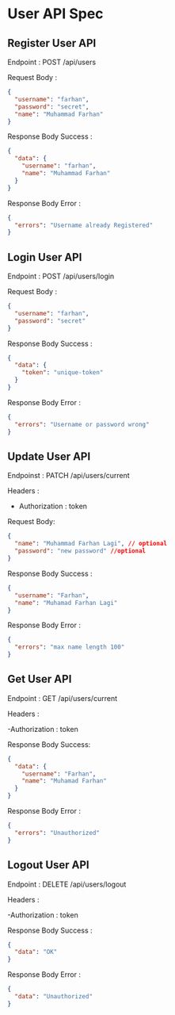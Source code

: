 # User API Spec

## Register User API

Endpoint : POST /api/users

Request Body :

```json
{
  "username": "farhan",
  "password": "secret",
  "name": "Muhammad Farhan"
}
```

Response Body Success :

```json
{
  "data": {
    "username": "farhan",
    "name": "Muhammad Farhan"
  }
}
```

Response Body Error :

```json
{
  "errors": "Username already Registered"
}
```

## Login User API

Endpoint : POST /api/users/login

Request Body :

```json
{
  "username": "farhan",
  "password": "secret"
}
```

Response Body Success :

```json
{
  "data": {
    "token": "unique-token"
  }
}
```

Response Body Error :

```json
{
  "errors": "Username or password wrong"
}
```

## Update User API

Endpoinst : PATCH /api/users/current

Headers :

- Authorization : token

Request Body:

```json
{
  "name": "Muhammad Farhan Lagi", // optional
  "password": "new password" //optional
}
```

Response Body Success :

```json
{
  "username": "Farhan",
  "name": "Muhamad Farhan Lagi"
}
```

Response Body Error :

```json
{
  "errors": "max name length 100"
}
```

## Get User API

Endpoint : GET /api/users/current

Headers :

-Authorization : token

Response Body Success:

```json
{
  "data": {
    "username": "Farhan",
    "name": "Muhamad Farhan"
  }
}
```

Response Body Error :

```json
{
  "errors": "Unauthorized"
}
```

## Logout User API

Endpoint : DELETE /api/users/logout

Headers :

-Authorization : token

Response Body Success :

```json
{
  "data": "OK"
}
```

Response Body Error :

```json
{
  "data": "Unauthorized"
}
```
